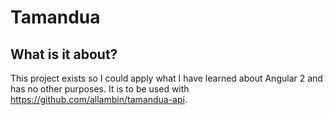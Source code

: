 # Tamandua

## What is it about?

This project exists so I could apply what I have learned about Angular 2 and has no other purposes. It is to be used with https://github.com/allambin/tamandua-api. 